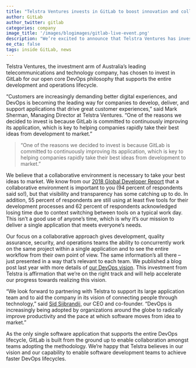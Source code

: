 ```yaml
---
title: "Telstra Ventures invests in GitLab to boost innovation and collaboration"
author: GitLab
author_twitter: gitlab
categories: company
image_title: '/images/blogimages/gitlab-live-event.png'
description: "We’re excited to announce that Telstra Ventures has invested in GitLab!"
ee_cta: false
tags: inside GitLab, news
---
```


Telstra Ventures, the investment arm of Australia’s leading telecommunications and technology company, has chosen to invest in GitLab for our open core DevOps philosophy that supports the entire development and operations lifecycle.

“Customers are increasingly demanding better digital experiences, and DevOps is becoming the leading way for companies to develop, deliver, and support applications that drive great customer experiences,” said Mark Sherman, Managing Director at Telstra Ventures. “One of the reasons we decided to invest is because GitLab is committed to continuously improving its application, which is key to helping companies rapidly take their best ideas from development to market.”

>“One of the reasons we decided to invest is because GitLab is committed to continuously improving its application, which is key to helping companies rapidly take their best ideas from development to market.”

We believe that a collaborative environment is necessary to take your best ideas to market. We know from our [2018 Global Developer Report](/developer-survey/previous/2018/) that a collaborative environment is important to you (94 percent of respondents said so!), but that visibility and transparency has some catching up to do. In addition, 55 percent of respondents are still using at least five tools for their development processes and 62 percent of respondents acknowledged losing time due to context switching between tools on a typical work day. This isn’t a good use of anyone’s time, which is why it’s our mission to deliver a single application that meets everyone’s needs.

Our focus on a collaborative approach gives development, quality assurance, security, and operations teams the ability to concurrently work on the same project within a single application and to see the entire workflow from their own point of view. The same information’s all there – just presented in a way that’s relevant to each team. We published a blog post last year with more details of [our DevOps vision](/blog/2017/10/04/devops-strategy/). This investment from Telstra is affirmation that we’re on the right track and will help accelerate our progress towards realizing this vision.

“We look forward to partnering with Telstra to support its large application team and to aid the company in its vision of connecting people through technology,” said [Sid Sijbrandij](/company/team/#sytses), our CEO and co-founder. “DevOps is increasingly being adopted by organizations around the globe to radically improve productivity and the pace at which software moves from idea to market.”

As the only single software application that supports the entire DevOps lifecycle, GitLab is built from the ground up to enable collaboration amongst teams adopting the methodology. We’re happy that Telstra believes in our vision and our capability to enable software development teams to achieve faster DevOps lifecycles.
